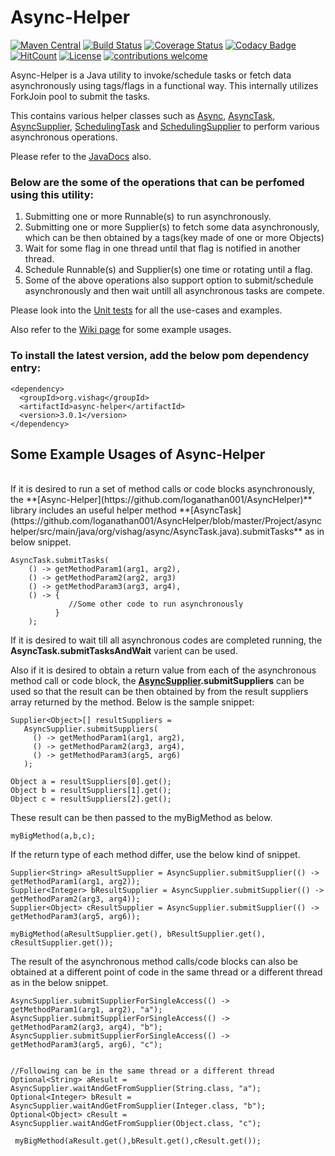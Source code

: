 # Async-Helper

[![Maven Central](https://maven-badges.herokuapp.com/maven-central/org.vishag/async-helper/badge.svg)](https://maven-badges.herokuapp.com/maven-central/org.vishag/async-helper)
[![Build Status](https://travis-ci.org/loganathan001/AsyncHelper.svg?branch=master)](https://travis-ci.org/loganathan001/AsyncHelper)
[![Coverage Status](https://coveralls.io/repos/github/loganathan001/AsyncHelper/badge.svg?branch=master)](https://coveralls.io/github/loganathan001/AsyncHelper?branch=master)
[![Codacy Badge](https://api.codacy.com/project/badge/Grade/a2fef06aa2e946ca86a5ea05fbfccdc3)](https://www.codacy.com/app/loganathan001/AsyncHelper?utm_source=github.com&amp;utm_medium=referral&amp;utm_content=loganathan001/AsyncHelper&amp;utm_campaign=Badge_Grade)
[![HitCount](http://hits.dwyl.io/loganathan001/loganathan001/AsyncHelper.svg)](http://hits.dwyl.io/loganathan001/loganathan001/AsyncHelper)
[![License](https://img.shields.io/badge/License-Apache%202.0-blue.svg)](https://opensource.org/licenses/Apache-2.0)
[![contributions welcome](https://img.shields.io/badge/contributions-welcome-brightgreen.svg?style=flat)](https://github.com/loganathan001/AsyncHelper/issues)

Async-Helper is a Java utility to invoke/schedule tasks or fetch data asynchronously using tags/flags in a functional way. This internally utilizes ForkJoin pool to submit the tasks.

This contains various helper classes such as  [Async](https://github.com/loganathan001/AsyncHelper/blob/master/Project/asynchelper/src/main/java/org/vishag/async/Async.java), [AsyncTask](https://github.com/loganathan001/AsyncHelper/blob/master/Project/asynchelper/src/main/java/org/vishag/async/AsyncTask.java), [AsyncSupplier](https://github.com/loganathan001/AsyncHelper/blob/master/Project/asynchelper/src/main/java/org/vishag/async/AsyncSupplier.java), [SchedulingTask](https://github.com/loganathan001/AsyncHelper/blob/master/Project/asynchelper/src/main/java/org/vishag/async/SchedulingTask.java) and [SchedulingSupplier](https://github.com/loganathan001/AsyncHelper/blob/master/Project/asynchelper/src/main/java/org/vishag/async/SchedulingSupplier.java) to perform various asynchronous operations.

Please refer to the [JavaDocs](http://www.javadoc.io/doc/org.vishag/async-helper/3.0.1)  also.  

### Below are the some of the operations that can be perfomed using this utility:
1. Submitting one or more Runnable(s) to run asynchronously.
2. Submitting one or more Supplier(s) to fetch some data asynchronously, which can be then obtained by a tags(key made of one or more Objects)
4. Wait for some flag in one thread until that flag is notified in another thread.
3. Schedule Runnable(s) and Supplier(s) one time or rotating until a flag.
5. Some of the above operations also support option to submit/schedule asynchronously and then wait untill all asynchronous tasks are compete.


Please look into the <a href="https://github.com/loganathan001/AsyncHelper/tree/master/Project/asynchelper/src/test/java/org/vishag/async">Unit tests</a> for all the use-cases and examples.

Also refer to the <a href="https://github.com/loganathan001/AsyncHelper/wiki/Some-Example-Uses-of-AsyncHelper">Wiki page</a> for some example usages.

### To install the latest version, add the below pom dependency entry:
```
<dependency>
  <groupId>org.vishag</groupId>
  <artifactId>async-helper</artifactId>
  <version>3.0.1</version>
</dependency>
```
## Some Example Usages of Async-Helper
<br>
If it is desired to run a set of method calls or code blocks asynchronously, the **[Async-Helper](https://github.com/loganathan001/AsyncHelper)** library includes an useful helper method **[AsyncTask](https://github.com/loganathan001/AsyncHelper/blob/master/Project/asynchelper/src/main/java/org/vishag/async/AsyncTask.java).submitTasks** as in below snippet.

```
AsyncTask.submitTasks(
    () -> getMethodParam1(arg1, arg2),
    () -> getMethodParam2(arg2, arg3)
    () -> getMethodParam3(arg3, arg4),
    () -> {
             //Some other code to run asynchronously
          }
    );
```
If it is desired to wait till all asynchronous codes are completed running, the **AsyncTask.submitTasksAndWait** varient can be used.

Also if it is desired to obtain a return value from each of the asynchronous method call or code block, the **[AsyncSupplier](https://github.com/loganathan001/AsyncHelper/blob/master/Project/asynchelper/src/main/java/org/vishag/async/AsyncSupplier.java).submitSuppliers** can be used so that the result can be then obtained by from the result suppliers array returned by the method. Below is the sample snippet:

```
Supplier<Object>[] resultSuppliers = 
   AsyncSupplier.submitSuppliers(
     () -> getMethodParam1(arg1, arg2),
     () -> getMethodParam2(arg3, arg4),
     () -> getMethodParam3(arg5, arg6)
   );

Object a = resultSuppliers[0].get();
Object b = resultSuppliers[1].get();
Object c = resultSuppliers[2].get();
```

These result can be then passed to the myBigMethod as below.

```
myBigMethod(a,b,c);
```

If the return type of each method differ, use the below kind of snippet.

```
Supplier<String> aResultSupplier = AsyncSupplier.submitSupplier(() -> getMethodParam1(arg1, arg2));
Supplier<Integer> bResultSupplier = AsyncSupplier.submitSupplier(() -> getMethodParam2(arg3, arg4));
Supplier<Object> cResultSupplier = AsyncSupplier.submitSupplier(() -> getMethodParam3(arg5, arg6));

myBigMethod(aResultSupplier.get(), bResultSupplier.get(), cResultSupplier.get());
```

The result of the asynchronous method calls/code blocks can also be obtained at a different point of code in the same thread or a different thread as in the below snippet.

```
AsyncSupplier.submitSupplierForSingleAccess(() -> getMethodParam1(arg1, arg2), "a");
AsyncSupplier.submitSupplierForSingleAccess(() -> getMethodParam2(arg3, arg4), "b");
AsyncSupplier.submitSupplierForSingleAccess(() -> getMethodParam3(arg5, arg6), "c");


//Following can be in the same thread or a different thread
Optional<String> aResult = AsyncSupplier.waitAndGetFromSupplier(String.class, "a");
Optional<Integer> bResult = AsyncSupplier.waitAndGetFromSupplier(Integer.class, "b");
Optional<Object> cResult = AsyncSupplier.waitAndGetFromSupplier(Object.class, "c");

 myBigMethod(aResult.get(),bResult.get(),cResult.get());
```
